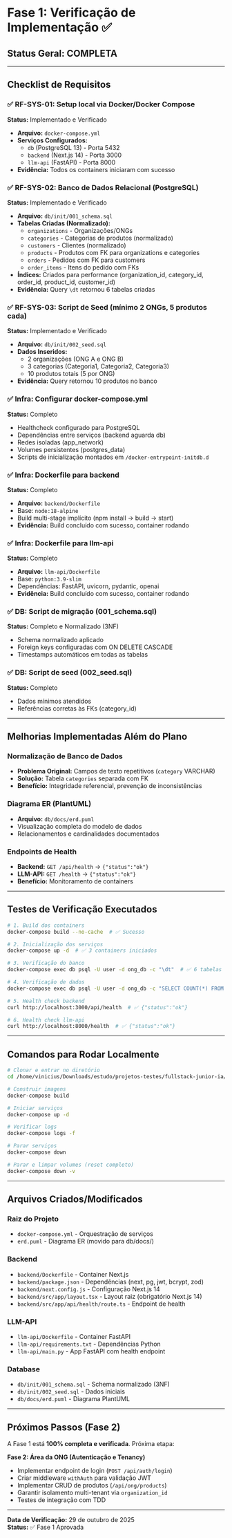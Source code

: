 # Fase 1: Verificação de Implementação ✅

## Status Geral: **COMPLETA**

---

## Checklist de Requisitos

### ✅ RF-SYS-01: Setup local via Docker/Docker Compose
**Status:** Implementado e Verificado
- **Arquivo:** `docker-compose.yml`
- **Serviços Configurados:**
  - `db` (PostgreSQL 13) - Porta 5432
  - `backend` (Next.js 14) - Porta 3000
  - `llm-api` (FastAPI) - Porta 8000
- **Evidência:** Todos os containers iniciaram com sucesso

### ✅ RF-SYS-02: Banco de Dados Relacional (PostgreSQL)
**Status:** Implementado e Verificado
- **Arquivo:** `db/init/001_schema.sql`
- **Tabelas Criadas (Normalizado):**
  - `organizations` - Organizações/ONGs
  - `categories` - Categorias de produtos (normalizado)
  - `customers` - Clientes (normalizado)
  - `products` - Produtos com FK para organizations e categories
  - `orders` - Pedidos com FK para customers
  - `order_items` - Itens do pedido com FKs
- **Índices:** Criados para performance (organization_id, category_id, order_id, product_id, customer_id)
- **Evidência:** Query `\dt` retornou 6 tabelas criadas

### ✅ RF-SYS-03: Script de Seed (mínimo 2 ONGs, 5 produtos cada)
**Status:** Implementado e Verificado
- **Arquivo:** `db/init/002_seed.sql`
- **Dados Inseridos:**
  - 2 organizações (ONG A e ONG B)
  - 3 categorias (Categoria1, Categoria2, Categoria3)
  - 10 produtos totais (5 por ONG)
- **Evidência:** Query retornou 10 produtos no banco

### ✅ Infra: Configurar docker-compose.yml
**Status:** Completo
- Healthcheck configurado para PostgreSQL
- Dependências entre serviços (backend aguarda db)
- Redes isoladas (app_network)
- Volumes persistentes (postgres_data)
- Scripts de inicialização montados em `/docker-entrypoint-initdb.d`

### ✅ Infra: Dockerfile para backend
**Status:** Completo
- **Arquivo:** `backend/Dockerfile`
- Base: `node:18-alpine`
- Build multi-stage implícito (npm install → build → start)
- **Evidência:** Build concluído com sucesso, container rodando

### ✅ Infra: Dockerfile para llm-api
**Status:** Completo
- **Arquivo:** `llm-api/Dockerfile`
- Base: `python:3.9-slim`
- Dependências: FastAPI, uvicorn, pydantic, openai
- **Evidência:** Build concluído com sucesso, container rodando

### ✅ DB: Script de migração (001_schema.sql)
**Status:** Completo e Normalizado (3NF)
- Schema normalizado aplicado
- Foreign keys configuradas com ON DELETE CASCADE
- Timestamps automáticos em todas as tabelas

### ✅ DB: Script de seed (002_seed.sql)
**Status:** Completo
- Dados mínimos atendidos
- Referências corretas às FKs (category_id)

---

## Melhorias Implementadas Além do Plano

### Normalização de Banco de Dados
- **Problema Original:** Campos de texto repetitivos (`category` VARCHAR)
- **Solução:** Tabela `categories` separada com FK
- **Benefício:** Integridade referencial, prevenção de inconsistências

### Diagrama ER (PlantUML)
- **Arquivo:** `db/docs/erd.puml`
- Visualização completa do modelo de dados
- Relacionamentos e cardinalidades documentados

### Endpoints de Health
- **Backend:** `GET /api/health` → `{"status":"ok"}`
- **LLM-API:** `GET /health` → `{"status":"ok"}`
- **Benefício:** Monitoramento de containers

---

## Testes de Verificação Executados

```bash
# 1. Build dos containers
docker-compose build --no-cache  # ✅ Sucesso

# 2. Inicialização dos serviços
docker-compose up -d  # ✅ 3 containers iniciados

# 3. Verificação do banco
docker-compose exec db psql -U user -d ong_db -c "\dt"  # ✅ 6 tabelas

# 4. Verificação de dados
docker-compose exec db psql -U user -d ong_db -c "SELECT COUNT(*) FROM products"  # ✅ 10 produtos

# 5. Health check backend
curl http://localhost:3000/api/health  # ✅ {"status":"ok"}

# 6. Health check llm-api
curl http://localhost:8000/health  # ✅ {"status":"ok"}
```

---

## Comandos para Rodar Localmente

```bash
# Clonar e entrar no diretório
cd /home/vinicius/Downloads/estudo/projetos-testes/fullstack-junior-ia/api-ong

# Construir imagens
docker-compose build

# Iniciar serviços
docker-compose up -d

# Verificar logs
docker-compose logs -f

# Parar serviços
docker-compose down

# Parar e limpar volumes (reset completo)
docker-compose down -v
```

---

## Arquivos Criados/Modificados

### Raiz do Projeto
- `docker-compose.yml` - Orquestração de serviços
- `erd.puml` - Diagrama ER (movido para db/docs/)

### Backend
- `backend/Dockerfile` - Container Next.js
- `backend/package.json` - Dependências (next, pg, jwt, bcrypt, zod)
- `backend/next.config.js` - Configuração Next.js 14
- `backend/src/app/layout.tsx` - Layout raiz (obrigatório Next.js 14)
- `backend/src/app/api/health/route.ts` - Endpoint de health

### LLM-API
- `llm-api/Dockerfile` - Container FastAPI
- `llm-api/requirements.txt` - Dependências Python
- `llm-api/main.py` - App FastAPI com health endpoint

### Database
- `db/init/001_schema.sql` - Schema normalizado (3NF)
- `db/init/002_seed.sql` - Dados iniciais
- `db/docs/erd.puml` - Diagrama PlantUML

---

## Próximos Passos (Fase 2)

A Fase 1 está **100% completa e verificada**. Próxima etapa:

**Fase 2: Área da ONG (Autenticação e Tenancy)**
- Implementar endpoint de login (`POST /api/auth/login`)
- Criar middleware `withAuth` para validação JWT
- Implementar CRUD de produtos (`/api/ong/products`)
- Garantir isolamento multi-tenant via `organization_id`
- Testes de integração com TDD

---

**Data de Verificação:** 29 de outubro de 2025  
**Status:** ✅ Fase 1 Aprovada
